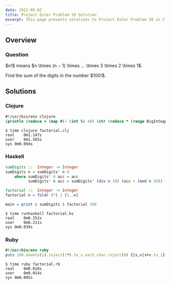 ```yaml
---
date: 2012-05-02
title: Project Euler Problem 20 Solution
excerpt: This page presents solutions to Project Euler Problem 20 in Clojure, Haskell and Ruby.
---
```



## Overview


### Question

<p>
$n!$ means $n \times (n − 1) \times ... \times 3 \times 2 \times 1$.
</p>

<p>
Find the sum of the digits in the number $100!$.
</p>






## Solutions

### Clojure

```clojure
#!/usr/bin/env clojure
(println (reduce + (map #(- (int %) 48) (str (reduce * (range BigInteger/ONE 100))))))
```


```
$ time clojure factorial.clj
real	0m1.147s
user	0m1.565s
sys	0m0.094s
```



### Haskell

```haskell
sumDigits ::  Integer -> Integer
sumDigits n = sumDigits' n 0
    where sumDigits' 0 acc = acc
          sumDigits' n acc = sumDigits' (div n 10) (acc + (mod n 10))

factorial ::  Integer -> Integer
factorial n = foldr (*) 1 [1..n]

main = print $ sumDigits $ factorial 100
```


```
$ time runhaskell factorial.hs
real	0m0.252s
user	0m0.211s
sys	0m0.039s
```



### Ruby

```ruby
#!/usr/bin/env ruby
puts 100.downto(1).inject(:*).to_s.each_char.inject(0) {|s,v|s+v.to_i}
```


```
$ time ruby factorial.rb
real	0m0.018s
user	0m0.014s
sys	0m0.005s
```



